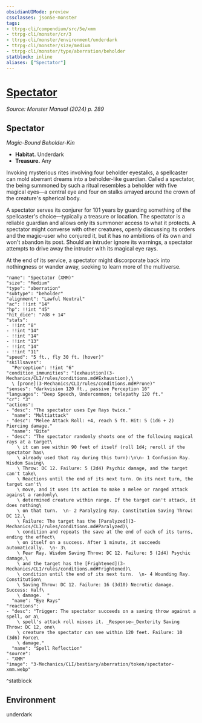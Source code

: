 ```yaml
---
obsidianUIMode: preview
cssclasses: json5e-monster
tags:
- ttrpg-cli/compendium/src/5e/xmm
- ttrpg-cli/monster/cr/3
- ttrpg-cli/monster/environment/underdark
- ttrpg-cli/monster/size/medium
- ttrpg-cli/monster/type/aberration/beholder
statblock: inline
aliases: ["Spectator"]
---
```

# [Spectator](3-Mechanics\CLI\bestiary\aberration/spectator-xmm.md)
*Source: Monster Manual (2024) p. 289*  

## Spectator

*Magic-Bound Beholder-Kin*

- **Habitat.** Underdark  
- **Treasure.** Any  

Invoking mysterious rites involving four beholder eyestalks, a spellcaster can mold aberrant dreams into a beholder-like guardian. Called a spectator, the being summoned by such a ritual resembles a beholder with five magical eyes—a central eye and four on stalks arrayed around the crown of the creature's spherical body.

A spectator serves its conjurer for 101 years by guarding something of the spellcaster's choice—typically a treasure or location. The spectator is a reliable guardian and allows only its summoner access to what it protects. A spectator might converse with other creatures, openly discussing its orders and the magic-user who conjured it, but it has no ambitions of its own and won't abandon its post. Should an intruder ignore its warnings, a spectator attempts to drive away the intruder with its magical eye rays.

At the end of its service, a spectator might discorporate back into nothingness or wander away, seeking to learn more of the multiverse.

```statblock
"name": "Spectator (XMM)"
"size": "Medium"
"type": "aberration"
"subtype": "beholder"
"alignment": "Lawful Neutral"
"ac": !!int "14"
"hp": !!int "45"
"hit_dice": "7d8 + 14"
"stats":
- !!int "8"
- !!int "14"
- !!int "14"
- !!int "13"
- !!int "14"
- !!int "11"
"speed": "5 ft., fly 30 ft. (hover)"
"skillsaves":
  "Perception": !!int "6"
"condition_immunities": "[exhaustion](3-Mechanics/CLI/rules/conditions.md#Exhaustion),\
  \ [prone](3-Mechanics/CLI/rules/conditions.md#Prone)"
"senses": "darkvision 120 ft., passive Perception 16"
"languages": "Deep Speech, Undercommon; telepathy 120 ft."
"cr": "3"
"actions":
- "desc": "The spectator uses Eye Rays twice."
  "name": "Multiattack"
- "desc": "Melee Attack Roll: +4, reach 5 ft. Hit: 5 (1d6 + 2) Piercing damage."
  "name": "Bite"
- "desc": "The spectator randomly shoots one of the following magical rays at a target\
    \ it can see within 90 feet of itself (roll 1d4; reroll if the spectator has\
    \ already used that ray during this turn):\n\n- 1 Confusion Ray. Wisdom Saving\
    \ Throw: DC 12. Failure: 5 (2d4) Psychic damage, and the target can't take\
    \ Reactions until the end of its next turn. On its next turn, the target can't\
    \ move, and it uses its action to make a melee or ranged attack against a randomly\
    \ determined creature within range. If the target can't attack, it does nothing\
    \ on that turn.  \n- 2 Paralyzing Ray. Constitution Saving Throw: DC 12.\
    \ Failure: The target has the [Paralyzed](3-Mechanics/CLI/rules/conditions.md#Paralyzed)\
    \ condition and repeats the save at the end of each of its turns, ending the effect\
    \ on itself on a success. After 1 minute, it succeeds automatically.  \n- 3\
    \ Fear Ray. Wisdom Saving Throw: DC 12. Failure: 5 (2d4) Psychic damage,\
    \ and the target has the [Frightened](3-Mechanics/CLI/rules/conditions.md#Frightened)\
    \ condition until the end of its next turn.  \n- 4 Wounding Ray. Constitution\
    \ Saving Throw: DC 12. Failure: 16 (3d10) Necrotic damage. Success: Half\
    \ damage.  "
  "name": "Eye Rays"
"reactions":
- "desc": "Trigger: The spectator succeeds on a saving throw against a spell, or a\
    \ spell's attack roll misses it. _Response—_Dexterity Saving Throw: DC 12, one\
    \ creature the spectator can see within 120 feet. Failure: 10 (3d6) Force\
    \ damage."
  "name": "Spell Reflection"
"source":
- "XMM"
"image": "3-Mechanics/CLI/bestiary/aberration/token/spectator-xmm.webp"
```
^statblock

## Environment

underdark